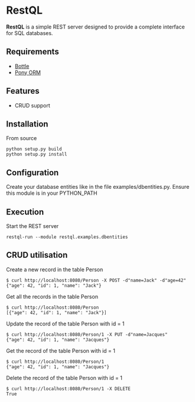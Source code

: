 # RestQL

**RestQL** is a simple REST server designed to provide a complete interface for
SQL databases.

## Requirements

 * [Bottle](http://bottlepy.org)
 * [Pony ORM](http://ponyorm.com)

## Features

 * CRUD support

## Installation

From source

    python setup.py build
    python setup.py install

## Configuration

Create your database entities like in the file examples/dbentities.py. Ensure
this module is in your PYTHON_PATH

## Execution

Start the REST server

    restql-run --module restql.examples.dbentities

## CRUD utilisation

Create a new record in the table Person

    $ curl http://localhost:8080/Person -X POST -d"name=Jack" -d"age=42"
    {"age": 42, "id": 1, "name": "Jack"}

Get all the records in the table Person

    $ curl http://localhost:8080/Person
    [{"age": 42, "id": 1, "name": "Jack"}]

Update the record of the table Person with id = 1

    $ curl http://localhost:8080/Person/1 -X PUT -d"name=Jacques"
    {"age": 42, "id": 1, "name": "Jacques"}

Get the record of the table Person with id = 1

    $ curl http://localhost:8080/Person/1
    {"age": 42, "id": 1, "name": "Jacques"}

Delete the record of the table Person with id = 1

    $ curl http://localhost:8080/Person/1 -X DELETE
    True
